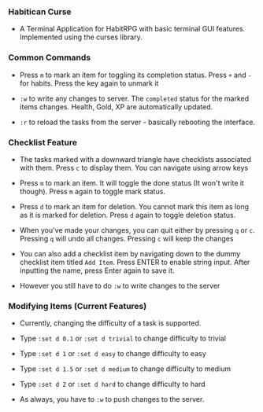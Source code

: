 ### Habitican Curse

* A Terminal Application for HabitRPG with basic terminal GUI features. Implemented using the curses library.

### Common Commands

* Press `m` to mark an item for toggling its completion status. Press `+` and `-` for habits. Press the key again to unmark it

* `:w` to write any changes to server. The `completed` status for the marked items changes. Health, Gold, XP are automatically updated. 

* `:r` to reload the tasks from the server - basically rebooting the interface.

### Checklist Feature

* The tasks marked with a downward triangle have checklists associated with them. Press `c` to display them. You can navigate using arrow keys

* Press `m` to mark an item. It will toggle the done status (It won't write it though). Press `m` again to toggle mark status.

* Press `d` to mark an item for deletion. You cannot mark this item as long as it is marked for deletion. Press `d` again to toggle deletion status.

* When you've made your changes, you can quit either by pressing `q` or `c`. Pressing `q` will undo all changes. Pressing `c` will keep the changes

* You can also add a checklist item by navigating down to the dummy checklist item titled `Add Item`. Press ENTER to enable string input. After inputting the name, press Enter again to save it.

* However you still have to do `:w` to write changes to the server

### Modifying Items (Current Features)

* Currently, changing the difficulty of a task is supported.

* Type `:set d 0.1` or `:set d trivial` to change difficulty to trivial

* Type `:set d 1` or `:set d easy` to change difficulty to easy

* Type `:set d 1.5` or `:set d medium` to change difficulty to medium

* Type `:set d 2` or `:set d hard` to change difficulty to hard

* As always, you have to `:w` to push changes to the server.
